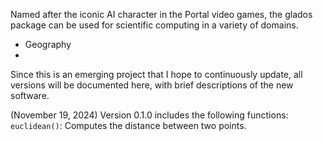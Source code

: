 Named after the iconic AI character in the Portal video games, the glados package can be used for scientific computing in a variety of domains. 
- Geography
- 

Since this is an emerging project that I hope to continuously update, all versions will be documented here, with brief descriptions of the new software. 

(November 19, 2024) Version 0.1.0 includes the following functions: 
`euclidean()`: Computes the distance between two points. 
